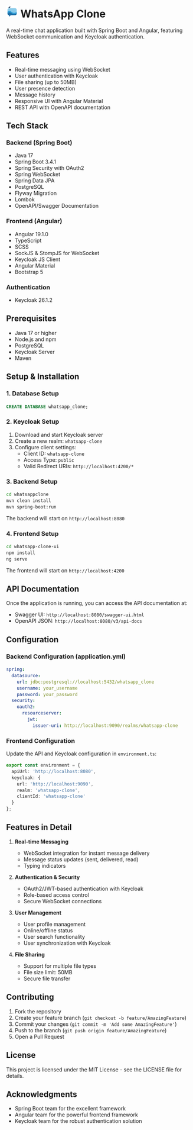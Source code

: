 # <img src="whatsapp-clone-ui/public/icon.png" alt="WhatsApp Clone Icon" width="32" height="32"> WhatsApp Clone 

A real-time chat application built with Spring Boot and Angular, featuring WebSocket communication and Keycloak authentication.

## Features

- Real-time messaging using WebSocket
- User authentication with Keycloak
- File sharing (up to 50MB)
- User presence detection
- Message history
- Responsive UI with Angular Material
- REST API with OpenAPI documentation

## Tech Stack

### Backend (Spring Boot)
- Java 17
- Spring Boot 3.4.1
- Spring Security with OAuth2
- Spring WebSocket
- Spring Data JPA
- PostgreSQL
- Flyway Migration
- Lombok
- OpenAPI/Swagger Documentation

### Frontend (Angular)
- Angular 19.1.0
- TypeScript
- SCSS
- SockJS & StompJS for WebSocket
- Keycloak JS Client
- Angular Material
- Bootstrap 5

### Authentication
- Keycloak 26.1.2

## Prerequisites

- Java 17 or higher
- Node.js and npm
- PostgreSQL
- Keycloak Server
- Maven

## Setup & Installation

### 1. Database Setup
```sql
CREATE DATABASE whatsapp_clone;
```

### 2. Keycloak Setup
1. Download and start Keycloak server
2. Create a new realm: `whatsapp-clone`
3. Configure client settings:
   - Client ID: `whatsapp-clone`
   - Access Type: `public`
   - Valid Redirect URIs: `http://localhost:4200/*`

### 3. Backend Setup
```bash
cd whatsappclone
mvn clean install
mvn spring-boot:run
```
The backend will start on `http://localhost:8080`

### 4. Frontend Setup
```bash
cd whatsapp-clone-ui
npm install
ng serve
```
The frontend will start on `http://localhost:4200`

## API Documentation

Once the application is running, you can access the API documentation at:
- Swagger UI: `http://localhost:8080/swagger-ui.html`
- OpenAPI JSON: `http://localhost:8080/v3/api-docs`

## Configuration

### Backend Configuration (application.yml)
```yaml
spring:
  datasource:
    url: jdbc:postgresql://localhost:5432/whatsapp_clone
    username: your_username
    password: your_password
  security:
    oauth2:
      resourceserver:
        jwt:
          issuer-uri: http://localhost:9090/realms/whatsapp-clone
```

### Frontend Configuration
Update the API and Keycloak configuration in `environment.ts`:
```typescript
export const environment = {
  apiUrl: 'http://localhost:8080',
  keycloak: {
    url: 'http://localhost:9090',
    realm: 'whatsapp-clone',
    clientId: 'whatsapp-clone'
  }
};
```

## Features in Detail

1. **Real-time Messaging**
   - WebSocket integration for instant message delivery
   - Message status updates (sent, delivered, read)
   - Typing indicators

2. **Authentication & Security**
   - OAuth2/JWT-based authentication with Keycloak
   - Role-based access control
   - Secure WebSocket connections

3. **User Management**
   - User profile management
   - Online/offline status
   - User search functionality
   - User synchronization with Keycloak

4. **File Sharing**
   - Support for multiple file types
   - File size limit: 50MB
   - Secure file transfer

## Contributing

1. Fork the repository
2. Create your feature branch (`git checkout -b feature/AmazingFeature`)
3. Commit your changes (`git commit -m 'Add some AmazingFeature'`)
4. Push to the branch (`git push origin feature/AmazingFeature`)
5. Open a Pull Request

## License

This project is licensed under the MIT License - see the LICENSE file for details.

## Acknowledgments

- Spring Boot team for the excellent framework
- Angular team for the powerful frontend framework
- Keycloak team for the robust authentication solution